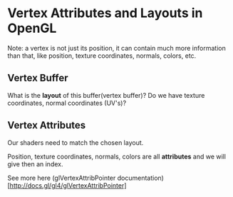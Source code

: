 # Vertex Attributes and Layouts in OpenGL

Note: a vertex is not just its position, it can contain much more information than that, like position, texture coordinates, normals, colors, etc.

## Vertex Buffer

What is the **layout** of this buffer(vertex buffer)? Do we have texture coordinates, normal coordinates (UV's)?

## Vertex Attributes

Our shaders need to match the chosen layout.

Position, texture coordinates, normals, colors are all **attributes** and we will give then an index.

See more here (glVertexAttribPointer documentation)[http://docs.gl/gl4/glVertexAttribPointer]